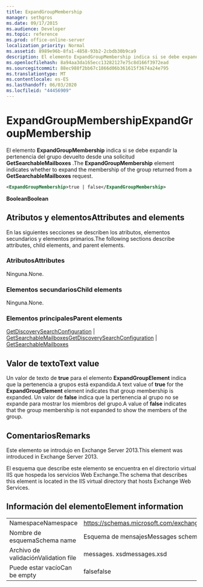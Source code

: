 ```yaml
---
title: ExpandGroupMembership
manager: sethgros
ms.date: 09/17/2015
ms.audience: Developer
ms.topic: reference
ms.prod: office-online-server
localization_priority: Normal
ms.assetid: 8989e96b-8fa1-4858-93b2-2cbdb30b9ca9
description: El elemento ExpandGroupMembership indica si se debe expandir la pertenencia del grupo devuelto desde una solicitud GetSearchableMailboxes.
ms.openlocfilehash: 8a94aa3da165ecc13282127e75c8d166f3972ead
ms.sourcegitcommit: 88ec988f2bb67c1866d06b361615f3674a24e795
ms.translationtype: MT
ms.contentlocale: es-ES
ms.lasthandoff: 06/03/2020
ms.locfileid: "44456909"
---
```

# <a name="expandgroupmembership"></a><span data-ttu-id="c55d5-103">ExpandGroupMembership</span><span class="sxs-lookup"><span data-stu-id="c55d5-103">ExpandGroupMembership</span></span>

<span data-ttu-id="c55d5-104">El elemento **ExpandGroupMembership** indica si se debe expandir la pertenencia del grupo devuelto desde una solicitud **GetSearchableMailboxes** .</span><span class="sxs-lookup"><span data-stu-id="c55d5-104">The **ExpandGroupMembership** element indicates whether to expand the membership of the group returned from a **GetSearchableMailboxes** request.</span></span> 
  
```XML
<ExpandGroupMembership>true | false</ExpandGroupMembership>
```

 <span data-ttu-id="c55d5-105">**Boolean**</span><span class="sxs-lookup"><span data-stu-id="c55d5-105">**Boolean**</span></span>
## <a name="attributes-and-elements"></a><span data-ttu-id="c55d5-106">Atributos y elementos</span><span class="sxs-lookup"><span data-stu-id="c55d5-106">Attributes and elements</span></span>

<span data-ttu-id="c55d5-107">En las siguientes secciones se describen los atributos, elementos secundarios y elementos primarios.</span><span class="sxs-lookup"><span data-stu-id="c55d5-107">The following sections describe attributes, child elements, and parent elements.</span></span>
  
### <a name="attributes"></a><span data-ttu-id="c55d5-108">Atributos</span><span class="sxs-lookup"><span data-stu-id="c55d5-108">Attributes</span></span>

<span data-ttu-id="c55d5-109">Ninguna.</span><span class="sxs-lookup"><span data-stu-id="c55d5-109">None.</span></span>
  
### <a name="child-elements"></a><span data-ttu-id="c55d5-110">Elementos secundarios</span><span class="sxs-lookup"><span data-stu-id="c55d5-110">Child elements</span></span>

<span data-ttu-id="c55d5-111">Ninguna.</span><span class="sxs-lookup"><span data-stu-id="c55d5-111">None.</span></span>
  
### <a name="parent-elements"></a><span data-ttu-id="c55d5-112">Elementos principales</span><span class="sxs-lookup"><span data-stu-id="c55d5-112">Parent elements</span></span>

<span data-ttu-id="c55d5-113">[GetDiscoverySearchConfiguration](getdiscoverysearchconfiguration.md)  |  [GetSearchableMailboxes](getsearchablemailboxes.md)</span><span class="sxs-lookup"><span data-stu-id="c55d5-113">[GetDiscoverySearchConfiguration](getdiscoverysearchconfiguration.md) | [GetSearchableMailboxes](getsearchablemailboxes.md)</span></span>
  
## <a name="text-value"></a><span data-ttu-id="c55d5-114">Valor de texto</span><span class="sxs-lookup"><span data-stu-id="c55d5-114">Text value</span></span>

<span data-ttu-id="c55d5-115">Un valor de texto de **true** para el elemento **ExpandGroupElement** indica que la pertenencia a grupos está expandida.</span><span class="sxs-lookup"><span data-stu-id="c55d5-115">A text value of **true** for the **ExpandGroupElement** element indicates that group membership is expanded.</span></span> <span data-ttu-id="c55d5-116">Un valor de **false** indica que la pertenencia al grupo no se expande para mostrar los miembros del grupo.</span><span class="sxs-lookup"><span data-stu-id="c55d5-116">A value of **false** indicates that the group membership is not expanded to show the members of the group.</span></span> 
  
## <a name="remarks"></a><span data-ttu-id="c55d5-117">Comentarios</span><span class="sxs-lookup"><span data-stu-id="c55d5-117">Remarks</span></span>

<span data-ttu-id="c55d5-118">Este elemento se introdujo en Exchange Server 2013.</span><span class="sxs-lookup"><span data-stu-id="c55d5-118">This element was introduced in Exchange Server 2013.</span></span>
  
<span data-ttu-id="c55d5-119">El esquema que describe este elemento se encuentra en el directorio virtual IIS que hospeda los servicios Web Exchange.</span><span class="sxs-lookup"><span data-stu-id="c55d5-119">The schema that describes this element is located in the IIS virtual directory that hosts Exchange Web Services.</span></span>
  
## <a name="element-information"></a><span data-ttu-id="c55d5-120">Información del elemento</span><span class="sxs-lookup"><span data-stu-id="c55d5-120">Element information</span></span>

|||
|:-----|:-----|
|<span data-ttu-id="c55d5-121">Namespace</span><span class="sxs-lookup"><span data-stu-id="c55d5-121">Namespace</span></span>  <br/> |https://schemas.microsoft.com/exchange/services/2006/messages  <br/> |
|<span data-ttu-id="c55d5-122">Nombre de esquema</span><span class="sxs-lookup"><span data-stu-id="c55d5-122">Schema name</span></span>  <br/> |<span data-ttu-id="c55d5-123">Esquema de mensajes</span><span class="sxs-lookup"><span data-stu-id="c55d5-123">Messages schema</span></span>  <br/> |
|<span data-ttu-id="c55d5-124">Archivo de validación</span><span class="sxs-lookup"><span data-stu-id="c55d5-124">Validation file</span></span>  <br/> |<span data-ttu-id="c55d5-125">messages. xsd</span><span class="sxs-lookup"><span data-stu-id="c55d5-125">messages.xsd</span></span>  <br/> |
|<span data-ttu-id="c55d5-126">Puede estar vacío</span><span class="sxs-lookup"><span data-stu-id="c55d5-126">Can be empty</span></span>  <br/> |<span data-ttu-id="c55d5-127">false</span><span class="sxs-lookup"><span data-stu-id="c55d5-127">false</span></span>  <br/> |
   


